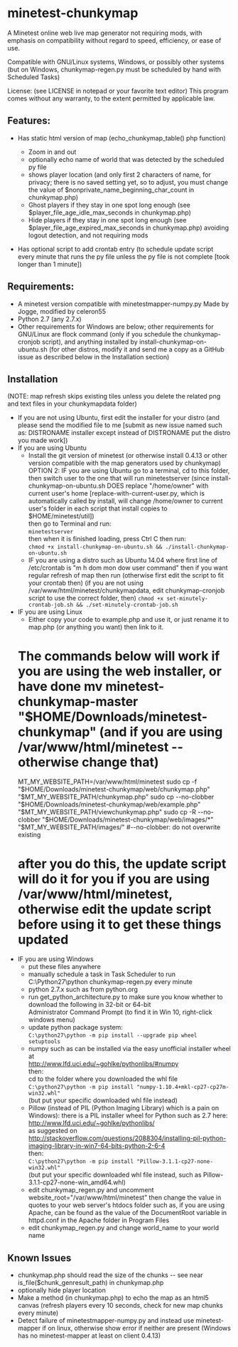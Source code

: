 # minetest-chunkymap
A Minetest online web live map generator not requiring mods, with emphasis on compatibility without regard to speed, efficiency, or ease of use.

Compatible with GNU/Linux systems, Windows, or possibly other systems (but on Windows, chunkymap-regen.py must be scheduled by hand with Scheduled Tasks)

License: (see LICENSE in notepad or your favorite text editor)
This program comes without any warranty, to the extent permitted by applicable law.

## Features:
* Has static html version of map (echo_chunkymap_table() php function)
	* Zoom in and out
	* optionally echo name of world that was detected by the scheduled py file
	* shows player location (and only first 2 characters of name, for privacy; there is no saved setting yet, so to adjust, you must change the value of $nonprivate_name_beginning_char_count in chunkymap.php)	
	* Ghost players if they stay in one spot long enough (see $player_file_age_idle_max_seconds in chunkymap.php)
	* Hide players if they stay in one spot long enough (see $player_file_age_expired_max_seconds in chunkymap.php) avoiding logout detection, and not requiring mods
    
* Has optional script to add crontab entry (to schedule update script every minute that runs the py file unless the py file is not complete [took longer than 1 minute])

## Requirements:
* A minetest version compatible with minetestmapper-numpy.py Made by Jogge, modified by celeron55
* Python 2.7 (any 2.7.x)
* Other requirements for Windows are below; other requirements for GNU/Linux are flock command (only if you schedule the chunkymap-cronjob script), and anything installed by install-chunkymap-on-ubuntu.sh (for other distros, modify it and send me a copy as a GitHub issue as described below in the Installation section)

## Installation
(NOTE: map refresh skips existing tiles unless you delete the related png and text files in your chunkymapdata folder)
* If you are not using Ubuntu, first edit the installer for your distro (and please send the modified file to me [submit as new issue named such as: DISTRONAME installer except instead of DISTRONAME put the distro you made work])
* If you are using Ubuntu
	* Install the git version of minetest (or otherwise install 0.4.13 or other version compatible with the map generators used by chunkymap)
	OPTION 2: IF you are using Ubuntu go to a terminal, cd to this folder,  
	then switch user to the one that will run minetestserver
	(since install-chunkymap-on-ubuntu.sh DOES replace "/home/owner" with current user's home [replace-with-current-user.py, which is automatically called by install, will change /home/owner to current user's folder in each script that install copies to $HOME/minetest/util])  
	then go to Terminal and run:  
	`minetestserver`  
	then when it is finished loading, press Ctrl C then run:  
    `chmod +x install-chunkymap-on-ubuntu.sh && ./install-chunkymap-on-ubuntu.sh`  
	* IF you are using a distro such as Ubuntu 14.04 where first line of /etc/crontab is "m h dom mon dow user command" then if you want regular refresh of map then run
	(otherwise first edit the script to fit your crontab then)
	(if you are not using /var/www/html/minetest/chunkymapdata, edit chunkymap-cronjob script to use the correct folder, then)
    `chmod +x set-minutely-crontab-job.sh && ./set-minutely-crontab-job.sh`
* IF you are using Linux
	* Either copy your code to example.php and use it, or just rename it to map.php (or anything you want) then link to it.
	# The commands below will work if you are using the web installer, or have done mv minetest-chunkymap-master "$HOME/Downloads/minetest-chunkymap" (and if you are using /var/www/html/minetest -- otherwise change that)
	MT_MY_WEBSITE_PATH=/var/www/html/minetest
	sudo cp -f "$HOME/Downloads/minetest-chunkymap/web/chunkymap.php" "$MT_MY_WEBSITE_PATH/chunkymap.php"
	sudo cp --no-clobber "$HOME/Downloads/minetest-chunkymap/web/example.php" "$MT_MY_WEBSITE_PATH/viewchunkymap.php"
	sudo cp -R --no-clobber "$HOME/Downloads/minetest-chunkymap/web/images/*" "$MT_MY_WEBSITE_PATH/images/"
	#--no-clobber: do not overwrite existing
	# after you do this, the update script will do it for you if you are using /var/www/html/minetest, otherwise edit the update script before using it to get these things updated
* IF you are using Windows
	* put these files anywhere
	* manually schedule a task in Task Scheduler to run C:\Python27\python chunkymap-regen.py every minute
	* python 2.7.x such as from python.org
	* run get_python_architecture.py to make sure you know whether to download the following in 32-bit or 64-bit  
	Administrator Command Prompt (to find it in Win 10, right-click windows menu)
	* update python package system:  
		`C:\python27\python -m pip install --upgrade pip wheel setuptools`
	* numpy such as can be installed via the easy unofficial installer wheel at  
	http://www.lfd.uci.edu/~gohlke/pythonlibs/#numpy  
	then:  
	cd to the folder where you downloaded the whl file  
		`C:\python27\python -m pip install "numpy-1.10.4+mkl-cp27-cp27m-win32.whl"`  
	(but put your specific downloaded whl file instead)  
	* Pillow (instead of PIL (Python Imaging Library) which is a pain on Windows): there is a PIL installer wheel for Python such as 2.7 here:  
	http://www.lfd.uci.edu/~gohlke/pythonlibs/  
	as suggested on http://stackoverflow.com/questions/2088304/installing-pil-python-imaging-library-in-win7-64-bits-python-2-6-4  
	then:  
		`C:\python27\python -m pip install "Pillow-3.1.1-cp27-none-win32.whl"`  
	(but put your specific downloaded whl file instead, such as Pillow-3.1.1-cp27-none-win_amd64.whl)
	* edit chunkymap_regen.py and uncomment website_root="/var/www/html/minetest" then change the value in quotes to your web server's htdocs folder such as, if you are using Apache, can be found as the value of the DocumentRoot variable in httpd.conf in the Apache folder in Program Files
	* edit chunkymap_regen.py and change world_name to your world name

## Known Issues
* chunkymap.php should read the size of the chunks -- see near is_file($chunk_genresult_path) in chunkymap.php
* optionally hide player location
* Make a method (in chunkymap.php) to echo the map as an html5 canvas (refresh players every 10 seconds, check for new map chunks every minute)
* Detect failure of minetestmapper-numpy.py and instead use minetest-mapper if on linux, otherwise show error if neither are present (Windows has no minetest-mapper at least on client 0.4.13)
